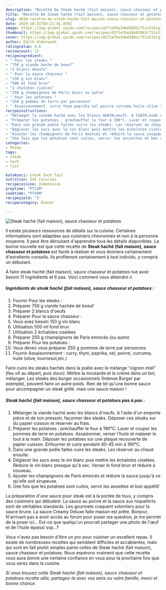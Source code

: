```yaml
---
description: "Recette De Steak haché (fait maison), sauce chasseur et potatoes"
title: "Recette De Steak haché (fait maison), sauce chasseur et potatoes"
slug: 4630-recette-de-steak-hache-fait-maison-sauce-chasseur-et-potatoes
date: 2020-10-31T00:21:01.859Z
image: https://img-global.cpcdn.com/recipes/d2f1efba3de85883/751x532cq70/steak-hache-fait-maison-sauce-chasseur-et-potatoes-photo-principale-de-la-recette.jpg
thumbnail: https://img-global.cpcdn.com/recipes/d2f1efba3de85883/751x532cq70/steak-hache-fait-maison-sauce-chasseur-et-potatoes-photo-principale-de-la-recette.jpg
cover: https://img-global.cpcdn.com/recipes/d2f1efba3de85883/751x532cq70/steak-hache-fait-maison-sauce-chasseur-et-potatoes-photo-principale-de-la-recette.jpg
author: Edith Underwood
ratingvalue: 4.6
reviewcount: 13
recipeingredient:
- " Pour les steaks "
- "750 g viande hache de boeuf"
- "2 blancs doeufs"
- " Pour la sauce chasseur "
- "150 g vin blanc"
- "500 ml fond brun"
- "2 chalotes ciseles"
- "250 g champignons de Paris mincs ou autre"
- " Pour les potatoes "
- "250 g pommes de terre par personnes"
- " Assaisonnement  curry thym paprika sel poivre curcuma huile olive tournesoletc"
recipeinstructions:
- "Mélanger la viande haché avec les blancs d&#39;oeufs. A l&#39;aide d&#39;un emporte pièce et de son pressoir, façonner des steaks. Déposer ces steaks sur du papier cuisson et réserver au frais."
- "Préparer les potatoes : préchauffer le four à 190°C. Laver et couper les pommes de terre en potatoes. Assaisonner, verser l&#39;huile et malaxer le tout à la main. Déposer les potatoes sur une plaque recouverte de papier cuisson. Enfourner et cuire pendant 40-45 min à 190°C."
- "Dans une grande poêle faites cuire les steaks. Les réserver au chaud ensuite."
- "Déglacer les sucs avec le vin blanc puis mettre les échalotes ciselées. Réduire le vin blanc presque qu&#39;à sec. Verser le fond brun et réduire à nouveau."
- "Ajouter les champignons de Paris émincés et réduire la sauce jusqu&#39;à ce qu&#39;elle soit sirupeuse."
- "Une fois que les potatoes sont cuites, servir les assiettes et bon appétit!"
categories:
- Resep
tags:
- steak
- hach
- fait

katakunci: steak hach fait 
nutrition: 245 calories
recipecuisine: Indonesian
preptime: "PT13M"
cooktime: "PT44M"
recipeyield: "1"
recipecategory: Dinner

---
```



![Steak haché (fait maison), sauce chasseur et potatoes](https://img-global.cpcdn.com/recipes/d2f1efba3de85883/751x532cq70/steak-hache-fait-maison-sauce-chasseur-et-potatoes-photo-principale-de-la-recette.jpg)

Il existe plusieurs ressources de détails sur la cuisine. Certaines informations sont adaptées aux cuisiniers chevronnés et non à la personne moyenne. Il peut être déroutant d'apprendre tous les détails disponibles. La bonne nouvelle est que cette recette de <strong> Steak haché (fait maison), sauce chasseur et potatoes </strong> est facile à réaliser et vous donnera certainement d'excellents conseils. Ils profiteront certainement à tout individu, y compris un débutant.

<!--inarticleads1-->

À faire steak haché (fait maison), sauce chasseur et potatoes tue avoir besoin 11 Ingrédients et 6 pas. Voici comment vous atteindre il.

##### Ingrédients de steak haché (fait maison), sauce chasseur et potatoes :

1. Fournir  Pour les steaks :
1. Préparer 750 g viande hachée de boeuf
1. Préparer 2 blancs d&#39;oeufs
1. Préparer  Pour la sauce chasseur :
1. Vous avez besoin 150 g vin blanc
1. Utilisation 500 ml fond brun
1. Utilisation 2 échalotes ciselées
1. Préparer 250 g champignons de Paris émincés (ou autre)
1. Préparer  Pour les potatoes :
1. Vous devez vous préparer 250 g pommes de terre par personnes
1. Fournir  Assaisonnement : curry, thym, paprika, sel, poivre, curcuma, huile (olive, tournesol,etc.)


Faire cuire les steaks hachés dans la poêle avec le mélange &#34;oignon miel&#34; (feu vif au départ, puis doux). Mettre la moutarde et la crème dans un bol, mélanger. Les steaks des burger occasionnels (Intense Burger par exemple), peuvent faire un autre poids. Rien de tel qu&#39;une bonne sauce pour accompagner un steak grillé. mais une sauce maison ! 

<!--inarticleads2-->

##### Steak haché (fait maison), sauce chasseur et potatoes pas à pas :

1. Mélanger la viande haché avec les blancs d&#39;oeufs. A l&#39;aide d&#39;un emporte pièce et de son pressoir, façonner des steaks. Déposer ces steaks sur du papier cuisson et réserver au frais.
1. Préparer les potatoes : préchauffer le four à 190°C. Laver et couper les pommes de terre en potatoes. Assaisonner, verser l&#39;huile et malaxer le tout à la main. Déposer les potatoes sur une plaque recouverte de papier cuisson. Enfourner et cuire pendant 40-45 min à 190°C.
1. Dans une grande poêle faites cuire les steaks. Les réserver au chaud ensuite.
1. Déglacer les sucs avec le vin blanc puis mettre les échalotes ciselées. Réduire le vin blanc presque qu&#39;à sec. Verser le fond brun et réduire à nouveau.
1. Ajouter les champignons de Paris émincés et réduire la sauce jusqu&#39;à ce qu&#39;elle soit sirupeuse.
1. Une fois que les potatoes sont cuites, servir les assiettes et bon appétit!


La préparation d&#39;une sauce pour steak est à la portée de tous, y compris des cuisiniers qui débutent. La sauce au poivre et la sauce aux roqueforts sont de véritables standards. Les gourmets craquent volontiers pour la sauce brune. La sauce Creamy Deluxe faite maison est prête. Bonjour, N&#39;arrivant pas à avoir accès au forum pour poser ma question, je me permet de la poser ici… Est-ce que quelqu&#39;un pourrait partager une photo de l&#39;œuf et de l&#39;huile épaissi svp…? 

<!--inarticleads1-->

<p>
Vous n'avez pas besoin d'être un pro pour cuisiner un excellent repas. Il existe de nombreuses recettes qui semblent difficiles et accablantes, mais qui sont en fait plutôt simples parmi celles de Steak haché (fait maison), sauce chasseur et potatoes. Nous espérons vraiment que cette recette vous aura donné une certaine confiance en vous pour la prochaine fois que vous serez dans la cuisine.
</p>

<p>
<i>Si vous trouvez cette Steak haché (fait maison), sauce chasseur et potatoes recette utile, partagez-la avec vos amis ou votre famille, merci et bonne chance.</i>
</p>
